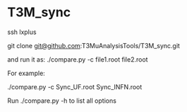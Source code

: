 # T3M_sync

ssh lxplus

git clone git@github.com:T3MuAnalysisTools/T3M_sync.git

and run it as: 
./compare.py -c file1.root file2.root

For example: 

./compare.py -c Sync_UF.root Sync_INFN.root

Run ./compare.py -h to list all options
